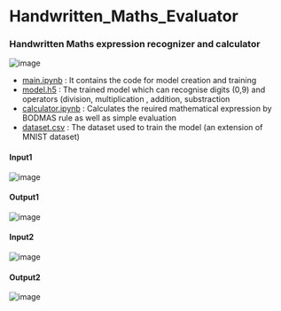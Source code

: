 # Handwritten_Maths_Evaluator
### Handwritten Maths expression recognizer and calculator 
![image](https://user-images.githubusercontent.com/75238435/139555619-fe3d2451-3037-4351-805c-4734f8fc7be3.png)


- [main.ipynb](https://github.com/nikkii03/Handwritten_Maths_Evaluator/blob/main/main.ipynb)     : It contains the code for model creation and training
- [model.h5](https://github.com/nikkii03/Handwritten_Maths_Evaluator/blob/main/model.h5)         : The trained model which can recognise digits (0,9) and operators (division, multiplication , addition, substraction
- [calculator.ipynb](https://github.com/nikkii03/Handwritten_Maths_Evaluator/blob/main/calculator.ipynb) : Calculates the reuired mathematical expression by BODMAS rule as well as simple evaluation
- [dataset.csv](https://drive.google.com/file/d/1t24qBQatR0avMiHEaUzuue45olsu51YR/view?usp=sharing) : The dataset used to train the model (an extension of MNIST dataset)

#### Input1
![image](https://user-images.githubusercontent.com/75238435/139554834-1bd773b4-9083-4327-8a2f-562ba9b01164.png)
#### Output1
![image](https://user-images.githubusercontent.com/75238435/139554852-f799cb48-1508-4364-bfbd-69bdadd82e05.png)

#### Input2
![image](https://user-images.githubusercontent.com/75238435/139554875-7654c04b-415c-4c4e-9365-977d03b3fba1.png)
#### Output2
![image](https://user-images.githubusercontent.com/75238435/139554890-d84358f2-a3ec-495f-88da-18aac60bd38a.png)



